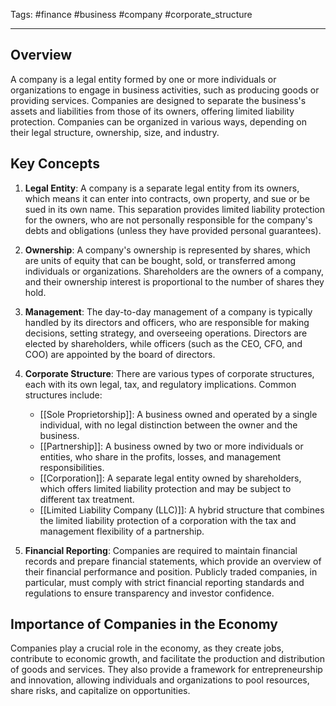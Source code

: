 Tags: #finance #business #company #corporate_structure

---

## Overview

A company is a legal entity formed by one or more individuals or organizations to engage in business activities, such as producing goods or providing services. Companies are designed to separate the business's assets and liabilities from those of its owners, offering limited liability protection. Companies can be organized in various ways, depending on their legal structure, ownership, size, and industry.

## Key Concepts

1.  **Legal Entity**: A company is a separate legal entity from its owners, which means it can enter into contracts, own property, and sue or be sued in its own name. This separation provides limited liability protection for the owners, who are not personally responsible for the company's debts and obligations (unless they have provided personal guarantees).
    
2.  **Ownership**: A company's ownership is represented by shares, which are units of equity that can be bought, sold, or transferred among individuals or organizations. Shareholders are the owners of a company, and their ownership interest is proportional to the number of shares they hold.
    
3.  **Management**: The day-to-day management of a company is typically handled by its directors and officers, who are responsible for making decisions, setting strategy, and overseeing operations. Directors are elected by shareholders, while officers (such as the CEO, CFO, and COO) are appointed by the board of directors.
    
4.  **Corporate Structure**: There are various types of corporate structures, each with its own legal, tax, and regulatory implications. Common structures include:
    
    -   [[Sole Proprietorship]]: A business owned and operated by a single individual, with no legal distinction between the owner and the business.
    -   [[Partnership]]: A business owned by two or more individuals or entities, who share in the profits, losses, and management responsibilities.
    -   [[Corporation]]: A separate legal entity owned by shareholders, which offers limited liability protection and may be subject to different tax treatment.
    -   [[Limited Liability Company (LLC)]]: A hybrid structure that combines the limited liability protection of a corporation with the tax and management flexibility of a partnership.
5.  **Financial Reporting**: Companies are required to maintain financial records and prepare financial statements, which provide an overview of their financial performance and position. Publicly traded companies, in particular, must comply with strict financial reporting standards and regulations to ensure transparency and investor confidence.
    

## Importance of Companies in the Economy

Companies play a crucial role in the economy, as they create jobs, contribute to economic growth, and facilitate the production and distribution of goods and services. They also provide a framework for entrepreneurship and innovation, allowing individuals and organizations to pool resources, share risks, and capitalize on opportunities.